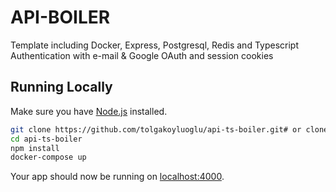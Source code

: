 # API-BOILER

Template including Docker, Express, Postgresql, Redis and Typescript
Authentication with e-mail & Google OAuth and session cookies

## Running Locally

Make sure you have [Node.js](http://nodejs.org/) installed.

```sh
git clone https://github.com/tolgakoyluoglu/api-ts-boiler.git# or clone your own fork
cd api-ts-boiler
npm install
docker-compose up
```

Your app should now be running on [localhost:4000](http://localhost:4000/).
